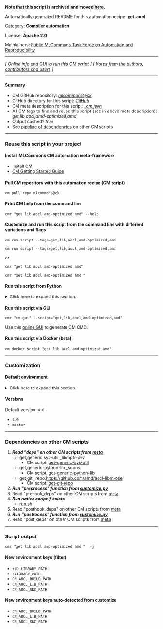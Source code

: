 **Note that this script is archived and moved [here](https://github.com/mlcommons/cm4mlops/tree/main/script/get-aocl).**



Automatically generated README for this automation recipe: **get-aocl**

Category: **Compiler automation**

License: **Apache 2.0**

Maintainers: [Public MLCommons Task Force on Automation and Reproducibility](https://github.com/mlcommons/ck/blob/master/docs/taskforce.md)

---
*[ [Online info and GUI to run this CM script](https://access.cknowledge.org/playground/?action=scripts&name=get-aocl,a65d3088f57d413d) ] [ [Notes from the authors, contributors and users](README-extra.md) ]*

---
#### Summary

* CM GitHub repository: *[mlcommons@ck](https://github.com/mlcommons/ck/tree/dev/cm-mlops)*
* GitHub directory for this script: *[GitHub](https://github.com/mlcommons/ck/tree/dev/cm-mlops/script/get-aocl)*
* CM meta description for this script: *[_cm.json](_cm.json)*
* All CM tags to find and reuse this script (see in above meta description): *get,lib,aocl,amd-optimized,amd*
* Output cached? *true*
* See [pipeline of dependencies](#dependencies-on-other-cm-scripts) on other CM scripts


---
### Reuse this script in your project

#### Install MLCommons CM automation meta-framework

* [Install CM](https://access.cknowledge.org/playground/?action=install)
* [CM Getting Started Guide](https://github.com/mlcommons/ck/blob/master/docs/getting-started.md)

#### Pull CM repository with this automation recipe (CM script)

```cm pull repo mlcommons@ck```

#### Print CM help from the command line

````cmr "get lib aocl amd-optimized amd" --help````

#### Customize and run this script from the command line with different variations and flags

`cm run script --tags=get,lib,aocl,amd-optimized,amd`

`cm run script --tags=get,lib,aocl,amd-optimized,amd `

*or*

`cmr "get lib aocl amd-optimized amd"`

`cmr "get lib aocl amd-optimized amd " `


#### Run this script from Python

<details>
<summary>Click here to expand this section.</summary>

```python

import cmind

r = cmind.access({'action':'run'
                  'automation':'script',
                  'tags':'get,lib,aocl,amd-optimized,amd'
                  'out':'con',
                  ...
                  (other input keys for this script)
                  ...
                 })

if r['return']>0:
    print (r['error'])

```

</details>


#### Run this script via GUI

```cmr "cm gui" --script="get,lib,aocl,amd-optimized,amd"```

Use this [online GUI](https://cKnowledge.org/cm-gui/?tags=get,lib,aocl,amd-optimized,amd) to generate CM CMD.

#### Run this script via Docker (beta)

`cm docker script "get lib aocl amd-optimized amd" `

___
### Customization

#### Default environment

<details>
<summary>Click here to expand this section.</summary>

These keys can be updated via `--env.KEY=VALUE` or `env` dictionary in `@input.json` or using script flags.


</details>

#### Versions
Default version: `4.0`

* `4.0`
* `master`
___
### Dependencies on other CM scripts


  1. ***Read "deps" on other CM scripts from [meta](https://github.com/mlcommons/ck/tree/dev/cm-mlops/script/get-aocl/_cm.json)***
     * get,generic,sys-util,_libmpfr-dev
       - CM script: [get-generic-sys-util](https://github.com/mlcommons/ck/tree/master/cm-mlops/script/get-generic-sys-util)
     * get,generic-python-lib,_scons
       - CM script: [get-generic-python-lib](https://github.com/mlcommons/ck/tree/master/cm-mlops/script/get-generic-python-lib)
     * get,git,_repo.https://github.com/amd/aocl-libm-ose
       - CM script: [get-git-repo](https://github.com/mlcommons/ck/tree/master/cm-mlops/script/get-git-repo)
  1. ***Run "preprocess" function from [customize.py](https://github.com/mlcommons/ck/tree/dev/cm-mlops/script/get-aocl/customize.py)***
  1. Read "prehook_deps" on other CM scripts from [meta](https://github.com/mlcommons/ck/tree/dev/cm-mlops/script/get-aocl/_cm.json)
  1. ***Run native script if exists***
     * [run.sh](https://github.com/mlcommons/ck/tree/dev/cm-mlops/script/get-aocl/run.sh)
  1. Read "posthook_deps" on other CM scripts from [meta](https://github.com/mlcommons/ck/tree/dev/cm-mlops/script/get-aocl/_cm.json)
  1. ***Run "postrocess" function from [customize.py](https://github.com/mlcommons/ck/tree/dev/cm-mlops/script/get-aocl/customize.py)***
  1. Read "post_deps" on other CM scripts from [meta](https://github.com/mlcommons/ck/tree/dev/cm-mlops/script/get-aocl/_cm.json)

___
### Script output
`cmr "get lib aocl amd-optimized amd "  -j`
#### New environment keys (filter)

* `+LD_LIBRARY_PATH`
* `+LIBRARY_PATH`
* `CM_AOCL_BUILD_PATH`
* `CM_AOCL_LIB_PATH`
* `CM_AOCL_SRC_PATH`
#### New environment keys auto-detected from customize

* `CM_AOCL_BUILD_PATH`
* `CM_AOCL_LIB_PATH`
* `CM_AOCL_SRC_PATH`